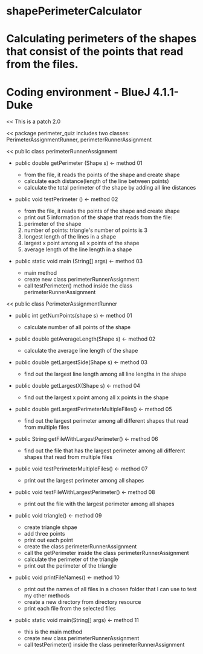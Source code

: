 # shapePerimeterCalculator
# Calculating perimeters of the shapes that consist of the points that read from the files.
# Coding environment - BlueJ 4.1.1-Duke

<< This is a patch 2.0

<< package perimeter_quiz includes two classes: PerimeterAssignmentRunner, perimeterRunnerAssignment

<< public class perimeterRunnerAssignment
* public double getPerimeter (Shape s) <- method 01
  - from the file, it reads the points of the shape and create shape
  - calculate each distance(length of the line between points)
  - calculate the total perimeter of the shape by adding all line distances

* public void testPerimeter () <- method 02
  - from the file, it reads the points of the shape and create shape
  - print out 5 information of the shape that reads from the file: 
  1) perimeter of the shape
  2) number of points: triangle's number of points is 3
  3) longest length of the lines in a shape
  4) largest x point among all x points of the shape
  5) average length of the line length in a shape
  
* public static void main (String[] args) <- method 03
  - main method
  - create new class perimeterRunnerAssignment
  - call testPerimeter() method inside the class perimeterRunnerAssignment
  
<< public class PerimeterAssignmentRunner
* public int getNumPoints(shape s) <- method 01
  - calculate number of all points of the shape
  
* public double getAverageLength(Shape s) <- method 02
  - calculate the average line length of the shape
  
* public double getLargestSide(Shape s) <- method 03
  - find out the largest line length among all line lengths in the shape
  
* public double getLargestX(Shape s) <- method 04
  - find out the largest x point among all x points in the shape
  
* public double getLargestPerimeterMultipleFiles() <- method 05
  - find out the largest perimeter among all different shapes that read from multiple files
  
* public String getFileWithLargestPerimeter() <- method 06
  - find out the file that has the largest perimeter among all different shapes that read from multiple files
  
* public void testPerimeterMultipleFiles() <- method 07
  - print out the largest perimeter among all shapes
  
* public void testFileWithLargestPerimeter() <- method 08
  - print out the file with the largest perimeter among all shapes
  
* public void triangle() <- method 09
  - create triangle shpae
  - add three points
  - print out each point
  - create the class perimeterRunnerAssignment
  - call the getPerimeter inside the class perimeterRunnerAssignment
  - calculate the perimeter of the triangle
  - print out the perimeter of the triangle
  
* public void printFileNames() <- method 10
  - print out the names of all files in a chosen folder that I can use to test my other methods
  - create a new directory from directory resource
  - print each file from the selected files
  
* public static void main(String[] args) <- method 11
  - this is the main method
  - create new class perimeterRunnerAssignment
  - call testPerimeter() inside the class perimeterRunnerAssignment
  
